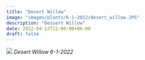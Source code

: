 ```yaml
---
title: "Desert Willow"
image: "images/plants/6-1-2022/desert_willow.JPG"
description: "Dessert Willow"
date: 2022-04-12T12:00:00+06:00
draft: false
---
```


![](plants/6-1-2022/desert_willow.JPG)
*Desert Willow 6-1-2022*